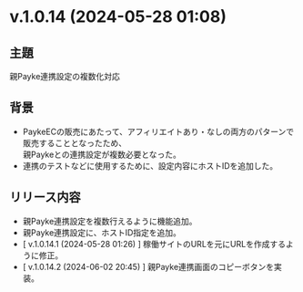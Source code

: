 # v.1.0.14 (2024-05-28 01:08)

## 主題

親Payke連携設定の複数化対応

## 背景

- PaykeECの販売にあたって、アフィリエイトあり・なしの両方のパターンで販売することとなったため、  
親Paykeとの連携設定が複数必要となった。
- 連携のテストなどに使用するために、設定内容にホストIDを追加した。

## リリース内容

- 親Payke連携設定を複数行えるように機能追加。
- 親Payke連携設定に、ホストID指定を追加。
- [ v.1.0.14.1 (2024-05-28 01:26) ] 稼働サイトのURLを元にURLを作成するように修正。
- [ v.1.0.14.2 (2024-06-02 20:45) ] 親Payke連携画面のコピーボタンを実装。
